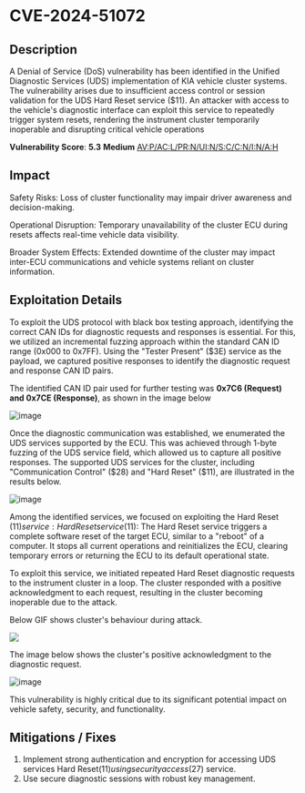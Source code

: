 # CVE-2024-51072

## Description
A Denial of Service (DoS) vulnerability has been identified in the Unified Diagnostic Services (UDS) implementation of KIA vehicle cluster systems. The vulnerability arises due to insufficient access control or session validation for the UDS Hard Reset service ($11). An attacker with access to the vehicle's diagnostic interface can exploit this service to repeatedly trigger system resets, rendering the instrument cluster temporarily inoperable and disrupting critical vehicle operations

**Vulnerability Score**: **5.3** **Medium** [AV:P/AC:L/PR:N/UI:N/S:C/C:N/I:N/A:H](https://nvd.nist.gov/vuln-metrics/cvss/v3-calculator?vector=AV:P/AC:L/PR:N/UI:N/S:C/C:N/I:N/A:H&version=3.1)

## Impact
Safety Risks: Loss of cluster functionality may impair driver awareness and decision-making.

Operational Disruption: Temporary unavailability of the cluster ECU during resets affects real-time vehicle data visibility.

Broader System Effects: Extended downtime of the cluster may impact inter-ECU communications and vehicle systems reliant on cluster information.

## Exploitation Details
To exploit the UDS protocol with black box testing approach, identifying the correct CAN IDs for diagnostic requests and responses is essential. For this, we utilized an incremental fuzzing approach within the standard CAN ID range (0x000 to 0x7FF). Using the "Tester Present" ($3E) service as the payload, we captured positive responses to identify the diagnostic request and response CAN ID pairs.

The identified CAN ID pair used for further testing was **0x7C6 (Request) and 0x7CE (Response)**, as shown in the image below

![image](https://github.com/user-attachments/assets/6f1b2fa4-b993-49da-9a98-0c0f6bfd9337)

Once the diagnostic communication was established, we enumerated the UDS services supported by the ECU. This was achieved through 1-byte fuzzing of the UDS service field, which allowed us to capture all positive responses. The supported UDS services for the cluster, including "Communication Control" ($28) and "Hard Reset" ($11), are illustrated in the results below.

![image](https://github.com/user-attachments/assets/48117f90-8307-4806-b2dc-dab936dd2f41)


Among the identified services, we focused on exploiting the Hard Reset ($11) service:
Hard Reset service($11): The Hard Reset service triggers a complete software reset of the target ECU, similar to a "reboot" of a computer.
It stops all current operations and reinitializes the ECU, clearing temporary errors or returning the ECU to its default operational state.

To exploit this service, we initiated repeated Hard Reset diagnostic requests to the instrument cluster in a loop. The cluster responded with a positive acknowledgment to each request, resulting in the cluster becoming inoperable due to the attack.

Below GIF shows cluster's behaviour during attack.

![](https://github.com/nitinronge91/KIA-SELTOS-Cluster-Vulnerabilities/blob/7dfd87c27611c15172ce4daa1fc37b96fdaf66d8/Hard_reset.gif)

The image below shows the cluster's positive acknowledgment to the diagnostic request.

![image](https://github.com/user-attachments/assets/53e5f898-20b4-447d-bd86-6cdefba7ea95)






This vulnerability is highly critical due to its significant potential impact on vehicle safety, security, and functionality.


## Mitigations / Fixes
1. Implement strong authentication and encryption for accessing UDS services Hard Reset($11) using security access($27) service.
2. Use secure diagnostic sessions with robust key management.
